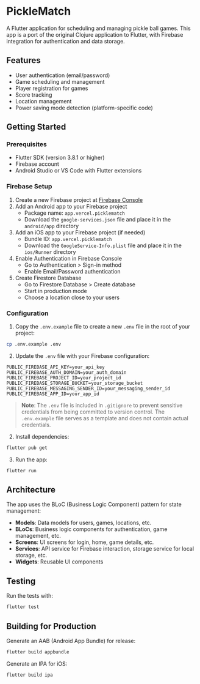 # PickleMatch

A Flutter application for scheduling and managing pickle ball games. This app is a port of the original Clojure application to Flutter, with Firebase integration for authentication and data storage.

## Features

- User authentication (email/password)
- Game scheduling and management
- Player registration for games
- Score tracking
- Location management
- Power saving mode detection (platform-specific code)

## Getting Started

### Prerequisites

- Flutter SDK (version 3.8.1 or higher)
- Firebase account
- Android Studio or VS Code with Flutter extensions

### Firebase Setup

1. Create a new Firebase project at [Firebase Console](https://console.firebase.google.com/)
2. Add an Android app to your Firebase project
   - Package name: `app.vercel.picklematch`
   - Download the `google-services.json` file and place it in the `android/app` directory
3. Add an iOS app to your Firebase project (if needed)
   - Bundle ID: `app.vercel.picklematch`
   - Download the `GoogleService-Info.plist` file and place it in the `ios/Runner` directory
4. Enable Authentication in Firebase Console
   - Go to Authentication > Sign-in method
   - Enable Email/Password authentication
5. Create Firestore Database
   - Go to Firestore Database > Create database
   - Start in production mode
   - Choose a location close to your users

### Configuration

1. Copy the `.env.example` file to create a new `.env` file in the root of your project:

```bash
cp .env.example .env
```

2. Update the `.env` file with your Firebase configuration:

```
PUBLIC_FIREBASE_API_KEY=your_api_key
PUBLIC_FIREBASE_AUTH_DOMAIN=your_auth_domain
PUBLIC_FIREBASE_PROJECT_ID=your_project_id
PUBLIC_FIREBASE_STORAGE_BUCKET=your_storage_bucket
PUBLIC_FIREBASE_MESSAGING_SENDER_ID=your_messaging_sender_id
PUBLIC_FIREBASE_APP_ID=your_app_id
```

> **Note**: The `.env` file is included in `.gitignore` to prevent sensitive credentials from being committed to version control. The `.env.example` file serves as a template and does not contain actual credentials.

2. Install dependencies:

```bash
flutter pub get
```

3. Run the app:

```bash
flutter run
```

## Architecture

The app uses the BLoC (Business Logic Component) pattern for state management:

- **Models**: Data models for users, games, locations, etc.
- **BLoCs**: Business logic components for authentication, game management, etc.
- **Screens**: UI screens for login, home, game details, etc.
- **Services**: API service for Firebase interaction, storage service for local storage, etc.
- **Widgets**: Reusable UI components

## Testing

Run the tests with:

```bash
flutter test
```

## Building for Production

Generate an AAB (Android App Bundle) for release:

```bash
flutter build appbundle
```

Generate an IPA for iOS:

```bash
flutter build ipa
```
